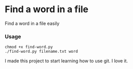 # Find a word in a file

Find a word in a file easily

### Usage
```
chmod +x find-word.py
./find-word.py filename.txt word
```
I made this project to start learning how to use git. I love it.
